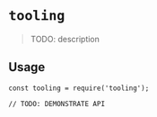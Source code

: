 # `tooling`

> TODO: description

## Usage

```
const tooling = require('tooling');

// TODO: DEMONSTRATE API
```
